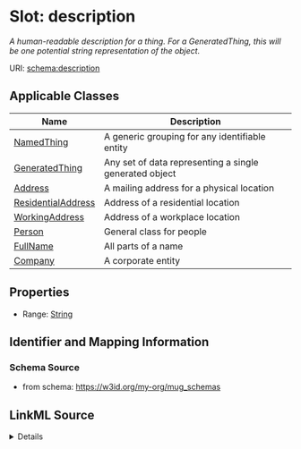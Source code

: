 # Slot: description
_A human-readable description for a thing. For a GeneratedThing, this will be one potential string representation of the object._


URI: [schema:description](http://schema.org/description)



<!-- no inheritance hierarchy -->




## Applicable Classes

| Name | Description |
| --- | --- |
[NamedThing](NamedThing.md) | A generic grouping for any identifiable entity
[GeneratedThing](GeneratedThing.md) | Any set of data representing a single generated object
[Address](Address.md) | A mailing address for a physical location
[ResidentialAddress](ResidentialAddress.md) | Address of a residential location
[WorkingAddress](WorkingAddress.md) | Address of a workplace location
[Person](Person.md) | General class for people
[FullName](FullName.md) | All parts of a name
[Company](Company.md) | A corporate entity






## Properties

* Range: [String](String.md)







## Identifier and Mapping Information







### Schema Source


* from schema: https://w3id.org/my-org/mug_schemas




## LinkML Source

<details>
```yaml
name: description
description: A human-readable description for a thing. For a GeneratedThing, this
  will be one potential string representation of the object.
from_schema: https://w3id.org/my-org/mug_schemas
rank: 1000
slot_uri: schema:description
alias: description
domain_of:
- NamedThing
range: string

```
</details>